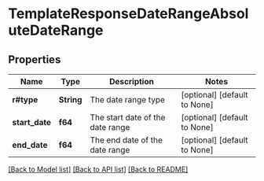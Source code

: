 # TemplateResponseDateRangeAbsoluteDateRange

## Properties
Name | Type | Description | Notes
------------ | ------------- | ------------- | -------------
**r#type** | **String** | The date range type | [optional] [default to None]
**start_date** | **f64** | The start date of the date range | [optional] [default to None]
**end_date** | **f64** | The end date of the date range | [optional] [default to None]

[[Back to Model list]](../README.md#documentation-for-models) [[Back to API list]](../README.md#documentation-for-api-endpoints) [[Back to README]](../README.md)



